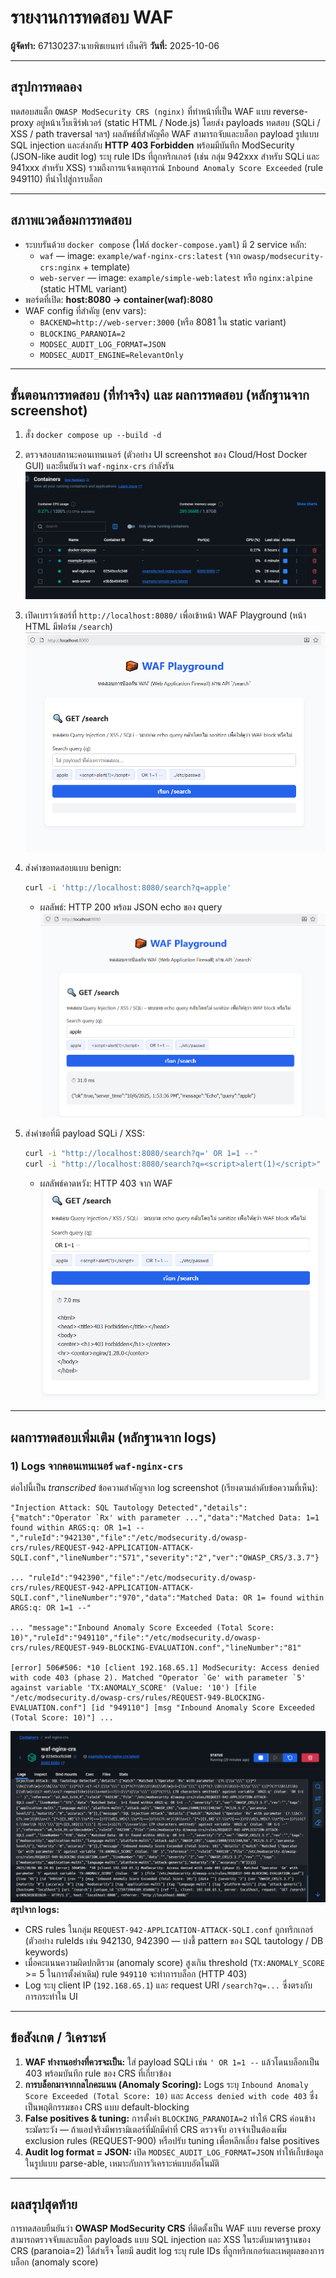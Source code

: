 # รายงานการทดสอบ WAF

**ผู้จัดทำ:** 67130237:นายพิชเยนทร์ เย็นศิริ
**วันที่:** 2025-10-06

---

## สรุปการทดลอง
ทดสอบสแต็ก `OWASP ModSecurity CRS (nginx)` ที่ทำหน้าที่เป็น WAF แบบ reverse-proxy อยู่หน้าเว็บเซิร์ฟเวอร์ (static HTML / Node.js) โดยส่ง payloads ทดสอบ (SQLi / XSS / path traversal ฯลฯ) ผลลัพธ์ที่สำคัญคือ WAF สามารถจับและบล็อก payload รูปแบบ SQL injection และส่งกลับ **HTTP 403 Forbidden** พร้อมมีบันทึก ModSecurity (JSON-like audit log) ระบุ rule IDs ที่ถูกทริกเกอร์ (เช่น กลุ่ม 942xxx สำหรับ SQLi และ 941xxx สำหรับ XSS) รวมถึงการแจ้งเหตุการณ์ `Inbound Anomaly Score Exceeded` (rule 949110) ที่นำไปสู่การบล็อก

---

## สภาพแวดล้อมการทดสอบ
- ระบบรันด้วย `docker compose` (ไฟล์ `docker-compose.yaml`) มี 2 service หลัก:
  - `waf` — image: `example/waf-nginx-crs:latest` (จาก `owasp/modsecurity-crs:nginx` + template)
  - `web-server` — image: `example/simple-web:latest` หรือ `nginx:alpine` (static HTML variant)
- พอร์ตที่เปิด: **host:8080 -> container(waf):8080**
- WAF config ที่สำคัญ (env vars):
  - `BACKEND=http://web-server:3000` (หรือ 8081 ใน static variant)
  - `BLOCKING_PARANOIA=2`
  - `MODSEC_AUDIT_LOG_FORMAT=JSON`
  - `MODSEC_AUDIT_ENGINE=RelevantOnly`

---

## ขั้นตอนการทดสอบ (ที่ทำจริง) และ ผลการทดสอบ (หลักฐานจาก screenshot)
1. สั่ง `docker compose up --build -d`

2. ตรวจสอบสถานะคอนเทนเนอร์ (ตัวอย่าง UI screenshot ของ Cloud/Host Docker GUI) และยืนยันว่า `waf-nginx-crs` กำลังรัน
![docker_ps](./docker_ps.png)

3. เปิดเบราว์เซอร์ที่ `http://localhost:8080/` เพื่อเข้าหน้า WAF Playground (หน้า HTML มีฟอร์ม `/search`)
![docker_ps](./main.png)
4. ส่งคำขอทดสอบแบบ benign:
   ```bash
   curl -i 'http://localhost:8080/search?q=apple'
   ```
   - ผลลัพธ์: HTTP 200 พร้อม JSON echo ของ query
  ![docker_ps](./success.png)
5. ส่งคำขอที่มี payload SQLi / XSS:
   ```bash
   curl -i "http://localhost:8080/search?q=' OR 1=1 --"
   curl -i "http://localhost:8080/search?q=<script>alert(1)</script>"
   ```
   - ผลลัพธ์คาดหวัง: HTTP 403 จาก WAF
  ![docker_ps](./waf_worked.png)

---

## ผลการทดสอบเพิ่มเติม (หลักฐานจาก logs)
### 1) Logs จากคอนเทนเนอร์ `waf-nginx-crs`
ต่อไปนี้เป็น *transcribed* ข้อความสำคัญจาก log screenshot (เรียงตามลำดับข้อความที่เห็น):

```
"Injection Attack: SQL Tautology Detected","details":{"match":"Operator `Rx' with parameter ...","data":"Matched Data: 1=1 found within ARGS:q: OR 1=1 --","ruleId":"942130","file":"/etc/modsecurity.d/owasp-crs/rules/REQUEST-942-APPLICATION-ATTACK-SQLI.conf","lineNumber":"571","severity":"2","ver":"OWASP_CRS/3.3.7"}

... "ruleId":"942390","file":"/etc/modsecurity.d/owasp-crs/rules/REQUEST-942-APPLICATION-ATTACK-SQLI.conf","lineNumber":"970","data":"Matched Data: OR 1= found within ARGS:q: OR 1=1 --"

... "message":"Inbound Anomaly Score Exceeded (Total Score: 10)","ruleId":"949110","file":"/etc/modsecurity.d/owasp-crs/rules/REQUEST-949-BLOCKING-EVALUATION.conf","lineNumber":"81"

[error] 506#506: *10 [client 192.168.65.1] ModSecurity: Access denied with code 403 (phase 2). Matched "Operator `Ge' with parameter `5' against variable 'TX:ANOMALY_SCORE' (Value: '10') [file "/etc/modsecurity.d/owasp-crs/rules/REQUEST-949-BLOCKING-EVALUATION.conf"] [id "949110"] [msg "Inbound Anomaly Score Exceeded (Total Score: 10)"] ...
```

  ![docker_ps](./log_waf.png)
**สรุปจาก logs:**
- CRS rules ในกลุ่ม `REQUEST-942-APPLICATION-ATTACK-SQLI.conf` ถูกทริกเกอร์ (ตัวอย่าง ruleIds เช่น 942130, 942390 — บ่งชี้ pattern ของ SQL tautology / DB keywords)
- เมื่อคะแนนความผิดปกติรวม (anomaly score) สูงเกิน threshold (`TX:ANOMALY_SCORE` >= 5 ในการตั้งค่าเดิม) rule `949110` จะทำการบล็อก (HTTP 403)
- Log ระบุ client IP (`192.168.65.1`) และ request URI `/search?q=...` ซึ่งตรงกับการกระทำใน UI

---

## ข้อสังเกต / วิเคราะห์
1. **WAF ทำงานอย่างที่ควรจะเป็น:** ใส่ payload SQLi เช่น `' OR 1=1 --` แล้วโดนบล็อกเป็น 403 พร้อมบันทึก rule ของ CRS ที่เกี่ยวข้อง
2. **การบล็อกมาจากกลไกคะแนน (Anomaly Scoring):** Logs ระบุ `Inbound Anomaly Score Exceeded (Total Score: 10)` และ `Access denied with code 403` ซึ่งเป็นพฤติกรรมของ CRS แบบ default-blocking
3. **False positives & tuning:** การตั้งค่า `BLOCKING_PARANOIA=2` ทำให้ CRS ค่อนข้างระมัดระวัง — ถ้าแอปจริงมีพารามิเตอร์ที่มักมีคำที่ CRS ตรวจจับ อาจจำเป็นต้องเพิ่ม exclusion rules (REQUEST-900) หรือปรับ tuning เพื่อหลีกเลี่ยง false positives
4. **Audit log format = JSON:** เปิด `MODSEC_AUDIT_LOG_FORMAT=JSON` ทำให้เก็บข้อมูลในรูปแบบ parse-able, เหมาะกับการวิเคราะห์แบบอัตโนมัติ

---

## ผลสรุปสุดท้าย
การทดสอบยืนยันว่า **OWASP ModSecurity CRS** ที่ติดตั้งเป็น WAF แบบ reverse proxy สามารถตรวจจับและบล็อก payloads แบบ SQL injection และ XSS ในระดับมาตรฐานของ CRS (paranoia=2) ได้สำเร็จ โดยมี audit log ระบุ rule IDs ที่ถูกทริกเกอร์และเหตุผลของการบล็อก (anomaly score)

